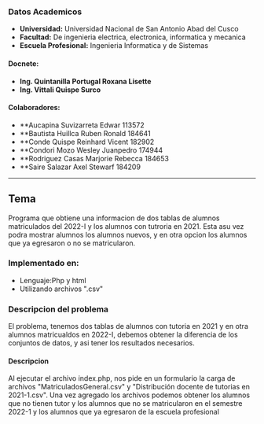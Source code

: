 
### Datos Academicos

- **Universidad:** Universidad Nacional de San Antonio Abad del Cusco
- **Facultad:** De ingenieria electrica, electronica, informatica y mecanica
- **Escuela Profesional:** Ingenieria Informatica y de Sistemas
#### Docnete:
- **Ing. Quintanilla Portugal Roxana Lisette**
- **Ing. Vittali Quispe Surco**
#### Colaboradores:
- **Aucapina Suvizarreta Edwar 113572
- **Bautista Huillca Ruben Ronald  184641
- **Conde Quispe Reinhard Vicent 182902
- **Condori Mozo Wesley Juanpedro 174944
- **Rodriguez Casas Marjorie Rebecca 184653
- **Saire Salazar Axel Stewarf 184209
---
## Tema

Programa que obtiene una informacion de dos tablas de alumnos matriculados del 2022-I y los alumnos con tutroria en 2021.
Esta asu vez podra mostrar alumnos los alumnos nuevos, y en otra opcion los alumnos que ya egresaron o no se matricularon.

### Implementado en:
- Lenguaje:Php y html
- Utilizando archivos ".csv"
### Descripcion del problema
El problema, tenemos dos tablas de alumnos con tutoria en 2021 y en otra alumnos matricualdos en 2022-I, 
debemos obtener la diferencia de los conjuntos de datos, y asi tener los resultados necesarios.

#### Descripcion
Al ejecutar el archivo index.php, nos pide en un formulario la carga de archivos 
"MatriculadosGeneral.csv" y "Distribución docente de tutorias en 2021-1.csv".
Una vez agregado los archivos podemos obtener los alumnos que no tienen tutor 
y los alumnos que no se matricularon en el semestre 2022-1 y los alumnos que ya
egresaron de la escuela profesional


